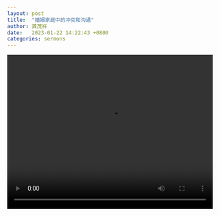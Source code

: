 ```yaml
---
layout: post
title:  "婚姻家庭中的冲突和沟通"
author: 龚茂祥
date:   2023-01-22 14:22:43 +0800
categories: sermons
---
```


<video width="480" height="360" src="https://github.com/tghch/tghch.github.io/raw/master/videos/gong-20230122.mp4" preload="auto" controls loop>   你的浏览器不支持 video 标签。 </video>
